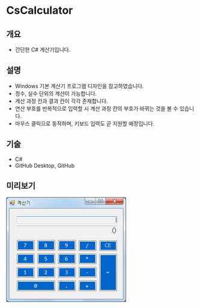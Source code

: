 # CsCalculator

## 개요
* 간단한 C# 계산기입니다.

## 설명
* Windows 기본 계산기 프로그램 디자인을 참고하였습니다.
* 정수, 실수 단위의 계산이 가능합니다.
* 계산 과정 칸과 결과 칸이 각각 존재합니다.
* 연산 부호를 반복적으로 입력할 시 계산 과정 칸의 부호가 바뀌는 것을 볼 수 있습니다.
* 마우스 클릭으로 동작하며, 키보드 입력도 곧 지원할 예정입니다.

## 기술
* C#
* GitHub Desktop, GitHub

## 미리보기
![sample](./20190503/image/sampleimage.png)
